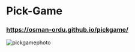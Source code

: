 # Pick-Game
### https://osman-ordu.github.io/pickgame/
![pickgamephoto](https://user-images.githubusercontent.com/92692879/175788025-b9517775-2a92-49f8-b73d-498b0fa7cbbd.png)
